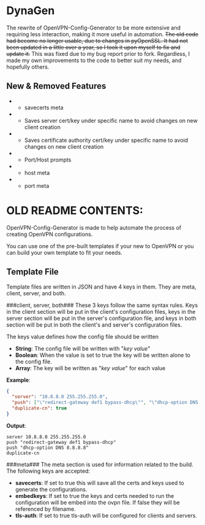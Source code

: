 DynaGen
========================
The rewrite of OpenVPN-Config-Generator to be more extensive and requiring less interaction, making it more useful in automation.
~~The old code had become no longer usable, due to changes in pyOpenSSL. It had not been updated in a little over a year, so I took it upon myself to fix and update it.~~ This was fixed due to my bug report prior to fork. Regardless, I made my own improvements to the code to better suit my needs, and hopefully others.

New & Removed Features
------------------------
- - savecerts meta
- + Saves server cert/key under specific name to avoid changes on new client creation
- + Saves certificate authority cert/key under specific name to avoid changes on new client creation
- - Port/Host prompts
- + host meta
- + port meta


OLD README CONTENTS:
========================
OpenVPN-Config-Generator is made to help automate the process of creating OpenVPN configurations.

You can use one of the pre-built templates if your new to OpenVPN or you can build your own template to fit your needs.

Template File
-------------
Template files are written in JSON and have 4 keys in them. They are meta, client, server, and both. 

###client, server, both###
These 3 keys follow the same syntax rules. Keys in the client section will be put in the client's configuration files, keys in the server section will be put in the server's configuration file, and keys in both section will be put in both the client's and server's configuration files.

The keys value defines how the config file should be written


- **String**: The config file will be written with "*key value*"
- **Boolean**: When the value is set to true the key will be written alone to the config file.
- **Array**: The key will be written as "*key value*" for each value

**Example**:
```json
{
  "server": "10.8.8.0 255.255.255.0",
  "push": ["\"redirect-gateway def1 bypass-dhcp\"", "\"dhcp-option DNS 8.8.8.8\""],
  "duplicate-cn": true
}
```

**Output**:
```
server 10.8.8.0 255.255.255.0
push "redirect-gateway def1 bypass-dhcp"
push "dhcp-option DNS 8.8.8.8"
duplicate-cn
```

###meta###
The meta section is used for information related to the build. The following keys are accepted:

- **savecerts**: If set to true this will save all the certs and keys used to generate the configurations.
- **embedkeys**: If set to true the keys and certs needed to run the configuration will be embed into the ovpn file. If false they will be referenced by filename.
- **tls-auth**: If set to true tls-auth will be configured for clients and servers.
